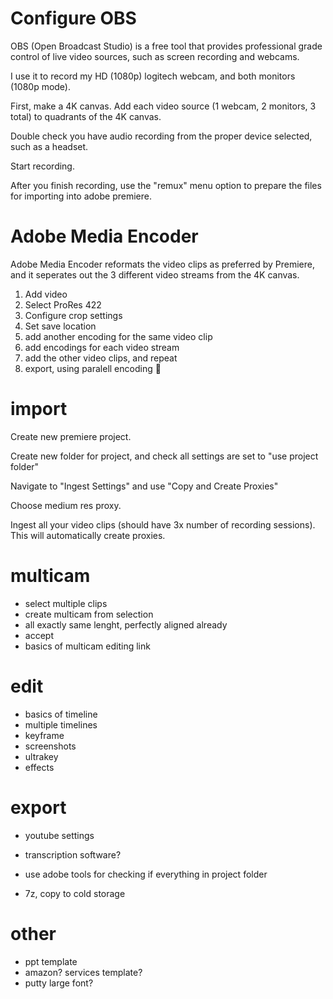 # Configure OBS
OBS (Open Broadcast Studio) is a free tool that provides professional grade control of live video sources, such as screen recording and webcams. 

I use it to record my HD (1080p) logitech webcam, and both monitors (1080p mode). 

First, make a 4K canvas. Add each video source (1 webcam, 2 monitors, 3 total) to quadrants of the 4K canvas.

Double check you have audio recording from the proper device selected, such as a headset. 

Start recording. 

After you finish recording, use the "remux" menu option to prepare the files for importing into adobe premiere. 

# Adobe Media Encoder

Adobe Media Encoder reformats the video clips as preferred by Premiere, and it seperates out the 3 different video streams from the 4K canvas. 

1. Add video
2. Select ProRes 422
3. Configure crop settings
4. Set save location
5. add another encoding for the same video clip
6. add encodings for each video stream
6. add the other video clips, and repeat
7. export, using paralell encoding 💪 

# import 

Create new premiere project. 

Create new folder for project, and check all settings are set to "use project folder"

Navigate to "Ingest Settings" and use "Copy and Create Proxies"

Choose medium res proxy. 

Ingest all your video clips (should have 3x number of recording sessions). This will automatically create proxies. 

# multicam
- select multiple clips
- create multicam from selection
- all exactly same lenght, perfectly aligned already
- accept
- basics of multicam editing link

# edit
- basics of timeline
- multiple timelines
- keyframe
- screenshots
- ultrakey 
- effects

# export
- youtube settings
- transcription software?

- use adobe tools for checking if everything in project folder
- 7z, copy to cold storage

# other
- ppt template
- amazon? services template?
- putty large font?
